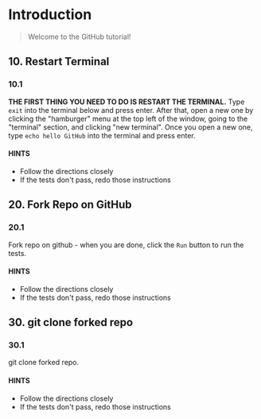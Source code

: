 # Introduction

> Welcome to the GitHub tutorial!

## 10. Restart Terminal

### 10.1

**THE FIRST THING YOU NEED TO DO IS RESTART THE TERMINAL.** Type `exit` into the terminal below and press enter. After that, open a new one by clicking the "hamburger" menu at the top left of the window, going to the "terminal" section, and clicking "new terminal". Once you open a new one, type `echo hello GitHub` into the terminal and press enter.

#### HINTS

- Follow the directions closely
- If the tests don't pass, redo those instructions

## 20. Fork Repo on GitHub

### 20.1

Fork repo on github - when you are done, click the `Run` button to run the tests.

#### HINTS

- Follow the directions closely
- If the tests don't pass, redo those instructions

## 30. git clone forked repo

### 30.1

git clone forked repo.

#### HINTS

- Follow the directions closely
- If the tests don't pass, redo those instructions
